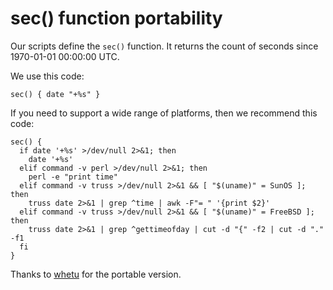 # sec() function portability

Our scripts define the `sec()` function. It returns the count of seconds since 1970-01-01 00:00:00 UTC.

We use this code:

    sec() { date "+%s" }

If you need to support a wide range of platforms, then we recommend this code:

    sec() {
      if date '+%s' >/dev/null 2>&1; then
        date '+%s'
      elif command -v perl >/dev/null 2>&1; then
        perl -e "print time"
      elif command -v truss >/dev/null 2>&1 && [ "$(uname)" = SunOS ]; then
        truss date 2>&1 | grep ^time | awk -F"= " '{print $2}'
      elif command -v truss >/dev/null 2>&1 && [ "$(uname)" = FreeBSD ]; then
        truss date 2>&1 | grep ^gettimeofday | cut -d "{" -f2 | cut -d "." -f1
      fi
    }

Thanks to [whetu](https://www.reddit.com/user/whetu) for the portable version.
